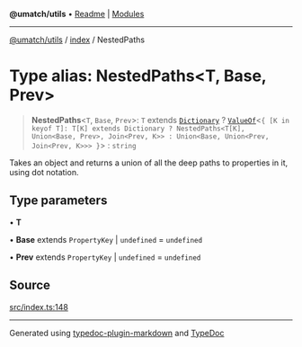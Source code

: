 **@umatch/utils** • [Readme](../../index.md) \| [Modules](../../modules.md)

***

[@umatch/utils](../../modules.md) / [index](../index.md) / NestedPaths

# Type alias: NestedPaths\<T, Base, Prev\>

> **NestedPaths**\<`T`, `Base`, `Prev`\>: `T` extends [`Dictionary`](Dictionary.md) ? [`ValueOf`](ValueOf.md)\<`{ [K in keyof T]: T[K] extends Dictionary ? NestedPaths<T[K], Union<Base, Prev>, Join<Prev, K>> : Union<Base, Union<Prev, Join<Prev, K>>> }`\> : `string`

Takes an object and returns a union of all the deep paths
to properties in it, using dot notation.

## Type parameters

• **T**

• **Base** extends `PropertyKey` \| `undefined` = `undefined`

• **Prev** extends `PropertyKey` \| `undefined` = `undefined`

## Source

[src/index.ts:148](https://github.com/umatch-oficial/utils/blob/1813ff9/src/index.ts#L148)

***

Generated using [typedoc-plugin-markdown](https://www.npmjs.com/package/typedoc-plugin-markdown) and [TypeDoc](https://typedoc.org/)
